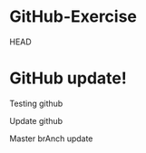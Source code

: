# GitHub-Exercise
 HEAD


GitHub update!
=======
Testing github


Update github

Master brAnch update